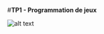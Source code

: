 #**TP1 - Programmation de jeux**

![alt text](https://media.giphy.com/media/KcicD57LYlFWhWhXVL/giphy.gif)
